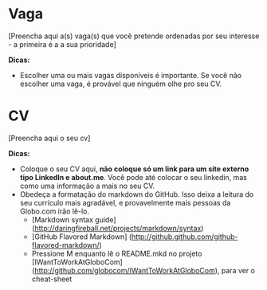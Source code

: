 Vaga
====

[Preencha aqui a(s) vaga(s) que você pretende ordenadas por seu interesse - a primeira é a a sua prioridade]

__Dicas:__
* Escolher uma ou mais vagas disponíveis é importante. Se você não escolher uma vaga, é provável que ninguém olhe pro seu CV.

CV
==

[Preencha aqui o seu cv]

__Dicas:__
* Coloque o seu CV aqui, __não coloque só um link para um site externo tipo LinkedIn e about.me__. Você pode até colocar o seu linkedin, mas como uma informação a mais no seu CV.
* Obedeça a formatação do markdown do GitHub. Isso deixa a leitura do seu currículo mais agradável, e provavelmente mais pessoas da Globo.com irão lê-lo.
	* [Markdown syntax guide] (http://daringfireball.net/projects/markdown/syntax)
	* [GitHub Flavored Markdown] (http://github.github.com/github-flavored-markdown/)
	* Pressione M enquanto lê o README.mkd no projeto [IWantToWorkAtGloboCom] (http://github.com/globocom/IWantToWorkAtGloboCom), para ver o cheat-sheet
